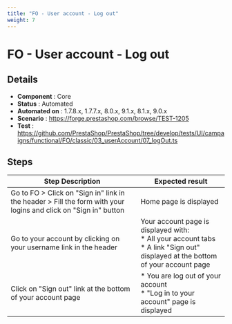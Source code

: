```yaml
---
title: "FO - User account - Log out"
weight: 7
---
```


# FO - User account - Log out
## Details
* **Component** : Core
* **Status** : Automated
* **Automated on** : 1.7.8.x, 1.7.7.x, 8.0.x, 9.1.x, 8.1.x, 9.0.x
* **Scenario** : https://forge.prestashop.com/browse/TEST-1205
* **Test** : https://github.com/PrestaShop/PrestaShop/tree/develop/tests/UI/campaigns/functional/FO/classic/03_userAccount/07_logOut.ts

## Steps
| Step Description | Expected result |
| ----- | ----- |
| Go to FO > Click on "Sign in" link in the header > Fill the form with your logins and click on "Sign in" button | Home page is displayed |
| Go to your account by clicking on your username link in the header | Your account page is displayed with:<br> * All your account tabs<br> * A link "Sign out"  displayed at the bottom of your account page |
| Click on "Sign out" link at the bottom of your account page | * You are log out of your account<br> * "Log in to your account" page is displayed |
